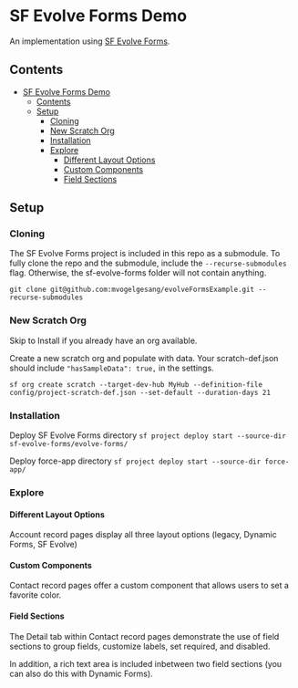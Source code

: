 # SF Evolve Forms Demo

An implementation using [SF Evolve Forms](https://github.com/google/sf-evolve-forms/).

## Contents

- [SF Evolve Forms Demo](#sf-evolve-forms-demo)
  - [Contents](#contents)
  - [Setup](#setup)
    - [Cloning](#cloning)
    - [New Scratch Org](#new-scratch-org)
    - [Installation](#installation)
    - [Explore](#explore)
      - [Different Layout Options](#different-layout-options)
      - [Custom Components](#custom-components)
      - [Field Sections](#field-sections)

## Setup

### Cloning

The SF Evolve Forms project is included in this repo as a submodule. To fully clone the repo and the submodule, include the `--recurse-submodules` flag. Otherwise, the sf-evolve-forms folder will not contain anything.

`git clone git@github.com:mvogelgesang/evolveFormsExample.git --recurse-submodules`

### New Scratch Org

Skip to Install if you already have an org available.

Create a new scratch org and populate with data. Your scratch-def.json should include `"hasSampleData": true,` in the settings.

`sf org create scratch --target-dev-hub MyHub --definition-file config/project-scratch-def.json --set-default --duration-days 21`

### Installation

Deploy SF Evolve Forms directory
`sf project deploy start --source-dir sf-evolve-forms/evolve-forms/`

Deploy force-app directory
`sf project deploy start --source-dir force-app/`

### Explore

#### Different Layout Options

Account record pages display all three layout options (legacy, Dynamic Forms, SF Evolve)

#### Custom Components

Contact record pages offer a custom component that allows users to set a favorite color.

#### Field Sections

The Detail tab within Contact record pages demonstrate the use of field sections to group fields, customize labels, set required, and disabled.

In addition, a rich text area is included inbetween two field sections (you can also do this with Dynamic Forms).
